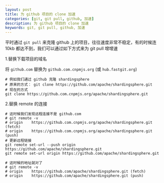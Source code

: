 ```yaml
---
layout: post  
title: 为 github 项目的 clone 加速  
categories: [git, git pull, github, 加速]  
description: 为 github 项目的 clone 加速  
keywords: git, git pull, github, 加速  
---
```


平时通过 `git pull` 来克隆 github 上的项目，往往速度非常不稳定，有的时候连 10kb 都达不到，我们可以通过如下方式来为 git pull 增增速

1.替换下载项目的域名

将 `github.com` 替换为 `github.com.cnpmjs.org` (或 `hub.fastgit.org`)

```
# 例如我们通过 github 克隆 shardingsphere
# 原来的方式： git clone https://github.com/apache/shardingsphere.git
# 现在的方式
git clone https://github.com.cnpmjs.org/apache/shardingsphere.git
```

2.替换 remote 的连接

```
# 这时候我们发现远程连接不是 github.com
# git remote -v
# origin	https://github.com.cnpmjs.org/apache/shardingsphere.git (fetch)
# origin	https://github.com.cnpmjs.org/apache/shardingsphere.git (push)
# 更新远程链接
git remote set-url --push origin https://github.com/apache/shardingsphere.git
git remote set-url origin https://github.com/apache/shardingsphere.git

# 这时候的地址就对了
# git remote -v
# origin	https://github.com/apache/shardingsphere.git (fetch)
# origin	https://github.com/apache/shardingsphere.git (push)
```